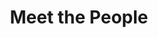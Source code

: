 ---
layout: people
order: 4
title: Meet the People
name: "Eric Waters"
position: "Lab manager"
current: false
headshot: "eric.jpeg"
google_scholar: ""
bio: "I am a lab manager and research associate supporting the labs within the BASE Program at Stanford. Originally from Alexandria, Virginia, I graduated from the University of Oregon with a degree in Human Physiology, and worked as a lab supervisor at a high-throughput COVID testing facility during the pandemic. I then enrolled in a master's program at the University of Pennsylvania, where I am currently studying Computer Science with a focus on data science. In this role I aim to support my team in conducting meaningful research projects, optimize the use of our lab resources, and further develop my computational research skills. Outside the lab, I enjoy working out, playing the bass, and I am a huge Oregon Ducks fan!"
twitter: ""
---